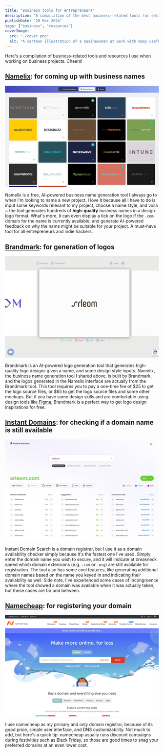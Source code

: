 ```yaml
---
title: "Business tools for entrepreneurs"
description: "A compilation of the best business-related tools for entrepreneurs"
publishDate: "20 Mar 2024"
tags: ["business", "resources"]
coverImage:
  src: "./cover.png"
  alt: "A cartoon illustration of a businessman at work with many useful tools"
---
```


Here's a compilation of business-related tools and resources I use when working on business projects. Cheers!

## [Namelix](https://namelix.com/): for coming up with business names

![Namelix app](./namelix.jpg)

Namelix is a free, AI-powered business name generation tool I always go to when I'm looking to name a new project. I love it because all I have to do is input some keywords relevant to my project, choose a name style, and voila ~ the tool generates hundreds of **high-quality** business names in a design logo format. What's more, it can even display a tick on the logo if the `.com` domain for the name is currently available, and generate AI-powered feedback on why the name might be suitable for your project. A must-have tool for all entrepreneurs and indie hackers.

## [Brandmark](https://brandmark.io/): for generation of logos

![Brandmark app](./brandmark.jpg)

Brandmark is an AI-powered logo generation tool that generates high-quality logo designs given a name, and some design style inputs. Namelix, the business name generation tool I shared above, is built by Brandmark, and the logos generated in the Namelix interface are actually from the Brandmark tool. This tool requires you to pay a one-time fee of $25 to get the logo source files, or $65 to get the logo source files and some other mockups. But if you have some design skills and are comfortable using design tools like [Figma](https://www.figma.com/), Brandmark is a perfect way to get logo design inspirations for free. 

## [Instant Domains](https://instantdomains.com/): for checking if a domain name is still available

![Instand Domains app](./instantdomains.jpg)

Instant Domain Search is a domain registrar, but I use it as a domain availability checker simply because it's the fastest one I've used. Simply enter the domain name you wish to secure, and it will indicate at breakneck speed which domain extensions (e.g. `.com` or `.org`) are still available for registration. The tool also has some cool features, like generating additional domain names based on the name you keyed in and indicating their availability as well. Side note, I've experienced some cases of incongruence where the tool showed a domain was available when it was actually taken, but these cases are far and between. 

## [Namecheap](https://www.namecheap.com/): for registering your domain

![Namecheap website](./namecheap.jpg)

I use namecheap as my primary and only domain registrar, because of its good price, simple user interface, and DNS customizability. Not much to add, but here's a quick tip: namecheap usually runs discount campaigns during festivities such as Black Friday, so those are good times to snag your preferred domains at an even lower cost.
